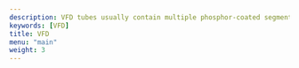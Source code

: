 ```yaml
---
description: VFD tubes usually contain multiple phosphor-coated segments, each positioned in front of an anode. Electrons emitted from the cathode are accelrated towards positively the charged anodes, striking the phosphor and causing it to light up. By combining multiple segments, digits and various other characters can be displayed.
keywords: [VFD]
title: VFD
menu: "main"
weight: 3
---
```

